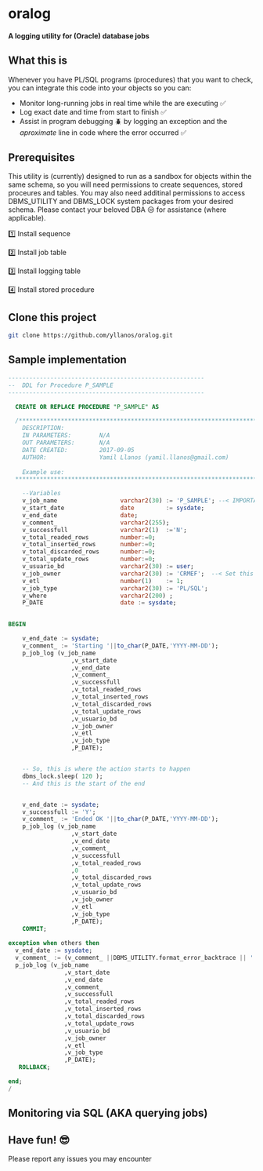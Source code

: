 # oralog
#### A logging utility for (Oracle) database jobs


## What this is

Whenever you have PL/SQL programs (procedures) that you want to check, you can integrate this code into your objects so you can:
* Monitor long-running jobs in real time while the are executing :white_check_mark:
* Log exact date and time from start to finish :white_check_mark:
* Assist in program debugging :beetle: by logging an exception and the _aproximate_ line in code where the error occurred :white_check_mark:

## Prerequisites

This utility is (currently) designed to run as a sandbox for objects within the same schema, so you will need permissions to create sequences, stored proceures and tables. You may also need additinal permissions to access DBMS_UTILITY and DBMS_LOCK system packages from your desired schema. Please contact your beloved DBA :unamused: for assistance (where applicable).

:one: Install sequence

:two: Install job table

:three: Install logging table

:four: Install stored procedure


## Clone this project

```bash
git clone https://github.com/yllanos/oralog.git
```

## Sample implementation

```sql
--------------------------------------------------------
--  DDL for Procedure P_SAMPLE
--------------------------------------------------------

  CREATE OR REPLACE PROCEDURE "P_SAMPLE" AS

  /********************************************************************************************
    DESCRIPTION:          
    IN PARAMETERS:        N/A
    OUT PARAMETERS:       N/A
    DATE CREATED:         2017-09-05
    AUTHOR:               Yamil Llanos (yamil.llanos@gmail.com)
    
    Example use:          
  *********************************************************************************************/

    --Variables
    v_job_name                  varchar2(30) := 'P_SAMPLE'; --< IMPORTANT: This should match name of procedure above >
    v_start_date                date         := sysdate;
    v_end_date                  date;
    v_comment_                  varchar2(255);
    v_successfull               varchar2(1)  :='N';
    v_total_readed_rows         number:=0;
    v_total_inserted_rows       number:=0;
    v_total_discarded_rows      number:=0;
    v_total_update_rows         number:=0;
    v_usuario_bd                varchar2(30) := user;
    v_job_owner                 varchar2(30) := 'CRMEF';  --< Set this to whatever DB user schema will run this procedure >
    v_etl                       number(1)    := 1;            
    v_job_type                  varchar2(30) := 'PL/SQL';     
    v_where                     varchar2(200) ;
    P_DATE                      date := sysdate;

    
BEGIN

    v_end_date := sysdate;
    v_comment_ := 'Starting '||to_char(P_DATE,'YYYY-MM-DD');
    p_job_log (v_job_name
                  ,v_start_date
                  ,v_end_date
                  ,v_comment_
                  ,v_successfull
                  ,v_total_readed_rows
                  ,v_total_inserted_rows
                  ,v_total_discarded_rows
                  ,v_total_update_rows
                  ,v_usuario_bd
                  ,v_job_owner
                  ,v_etl
                  ,v_job_type
                  ,P_DATE);    


    -- So, this is where the action starts to happen
    dbms_lock.sleep( 120 ); 
    -- And this is the start of the end


    v_end_date := sysdate;
    v_successfull := 'Y';
    v_comment_ := 'Ended OK '||to_char(P_DATE,'YYYY-MM-DD');
    p_job_log (v_job_name
                  ,v_start_date
                  ,v_end_date
                  ,v_comment_
                  ,v_successfull
                  ,v_total_readed_rows
                  ,0
                  ,v_total_discarded_rows
                  ,v_total_update_rows
                  ,v_usuario_bd
                  ,v_job_owner
                  ,v_etl
                  ,v_job_type
                  ,P_DATE);
    COMMIT;
   
exception when others then
  v_end_date := sysdate;
  v_comment_ := (v_comment_ ||DBMS_UTILITY.format_error_backtrace || ' ' || sqlcode || ' ' || sqlerrm);
  p_job_log (v_job_name
                ,v_start_date
                ,v_end_date
                ,v_comment_
                ,v_successfull
                ,v_total_readed_rows
                ,v_total_inserted_rows
                ,v_total_discarded_rows
                ,v_total_update_rows
                ,v_usuario_bd
                ,v_job_owner
                ,v_etl
                ,v_job_type
                ,P_DATE);
   ROLLBACK;   

end;
/

```

## Monitoring via SQL (AKA querying jobs)



## Have fun! :sunglasses:

Please report any issues you may encounter

